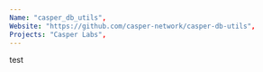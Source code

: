 ```yaml
---
Name: "casper_db_utils",
Website: "https://github.com/casper-network/casper-db-utils",
Projects: "Casper Labs",
---
```

<!--lang:en--> 
test
<!--lang:es--] 
test
<!--lang:de--] 
test
<!--lang:fr--] 
test
<!--lang:pl--] 
test
<!--lang:uk--] 
test
[!--lang:*-->  

